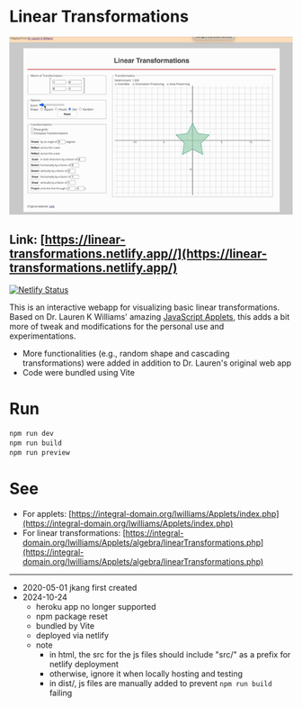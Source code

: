 # Linear Transformations

![preview](public/preview.gif)

## Link: [https://linear-transformations.netlify.app//](https://linear-transformations.netlify.app/)
[![Netlify Status](https://api.netlify.com/api/v1/badges/7bdf6862-d28a-4618-a34e-cf27b386043f/deploy-status)](https://app.netlify.com/sites/linear-transformations/deploys)

This is an interactive webapp for visualizing basic linear transformations. Based on Dr. Lauren K Williams' amazing [JavaScript Applets](https://integral-domain.org/lwilliams/Applets/algebra/linearTransformations.php), this adds a bit more of tweak and modifications for the personal use and experimentations.

- More functionalities (e.g., random shape and cascading transformations) were added in addition to Dr. Lauren's original web app
- Code were bundled using Vite

# Run
```bash
npm run dev
npm run build
npm run preview
```

# See
- For applets: [https://integral-domain.org/lwilliams/Applets/index.php](https://integral-domain.org/lwilliams/Applets/index.php)
- For linear transformations: [https://integral-domain.org/lwilliams/Applets/algebra/linearTransformations.php](https://integral-domain.org/lwilliams/Applets/algebra/linearTransformations.php)

---
- 2020-05-01 jkang first created
- 2024-10-24 
    - heroku app no longer supported
    - npm package reset
    - bundled by Vite
    - deployed via netlify
    - note
        - in html, the src for the js files should include "src/" as a prefix for netlify deployment
        - otherwise, ignore it when locally hosting and testing
        - in dist/, js files are manually added to prevent `npm run build` failing